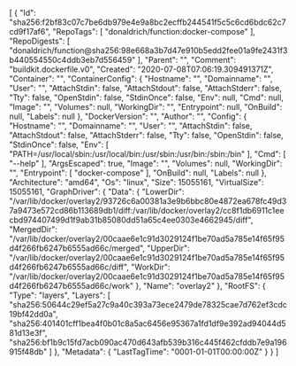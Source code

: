 [
  {
    "Id": "sha256:f2bf83c07c7be6db979e4e9a8bc2ecffb244541f5c5c6cd6bdc62c7cd9f17af6",
    "RepoTags": [
      "donaldrich/function:docker-compose"
    ],
    "RepoDigests": [
      "donaldrich/function@sha256:98e668a3b7d47e910b5edd2fee01a9fe2431f3b440554550c4ddb3eb7d556459"
    ],
    "Parent": "",
    "Comment": "buildkit.dockerfile.v0",
    "Created": "2020-07-08T07:06:19.309491371Z",
    "Container": "",
    "ContainerConfig": {
      "Hostname": "",
      "Domainname": "",
      "User": "",
      "AttachStdin": false,
      "AttachStdout": false,
      "AttachStderr": false,
      "Tty": false,
      "OpenStdin": false,
      "StdinOnce": false,
      "Env": null,
      "Cmd": null,
      "Image": "",
      "Volumes": null,
      "WorkingDir": "",
      "Entrypoint": null,
      "OnBuild": null,
      "Labels": null
    },
    "DockerVersion": "",
    "Author": "",
    "Config": {
      "Hostname": "",
      "Domainname": "",
      "User": "",
      "AttachStdin": false,
      "AttachStdout": false,
      "AttachStderr": false,
      "Tty": false,
      "OpenStdin": false,
      "StdinOnce": false,
      "Env": [
        "PATH=/usr/local/sbin:/usr/local/bin:/usr/sbin:/usr/bin:/sbin:/bin"
      ],
      "Cmd": [
        "--help"
      ],
      "ArgsEscaped": true,
      "Image": "",
      "Volumes": null,
      "WorkingDir": "",
      "Entrypoint": [
        "docker-compose"
      ],
      "OnBuild": null,
      "Labels": null
    },
    "Architecture": "amd64",
    "Os": "linux",
    "Size": 15055161,
    "VirtualSize": 15055161,
    "GraphDriver": {
      "Data": {
        "LowerDir": "/var/lib/docker/overlay2/93726c6a00381a3e9b6bbc80e4872ea678fc49d37a9473e572cd86b113689db1/diff:/var/lib/docker/overlay2/cc8f1db6911c1eecbd974407499d1f9ab31b85080dd51a65c4ee0303e4662945/diff",
        "MergedDir": "/var/lib/docker/overlay2/00caae6e1c91d3029124f1be70ad5a785e14f65f95d4f266fb6247b6555ad66c/merged",
        "UpperDir": "/var/lib/docker/overlay2/00caae6e1c91d3029124f1be70ad5a785e14f65f95d4f266fb6247b6555ad66c/diff",
        "WorkDir": "/var/lib/docker/overlay2/00caae6e1c91d3029124f1be70ad5a785e14f65f95d4f266fb6247b6555ad66c/work"
      },
      "Name": "overlay2"
    },
    "RootFS": {
      "Type": "layers",
      "Layers": [
        "sha256:50644c29ef5a27c9a40c393a73ece2479de78325cae7d762ef3cdc19bf42dd0a",
        "sha256:401401cff1bea4f0b01c8a5ac6456e95367a1fd1df9e392ad94044d581d13e3f",
        "sha256:bf1b9c15fd7acb090ac470d643afb539b316c445f462cfddb7e9a196915f48db"
      ]
    },
    "Metadata": {
      "LastTagTime": "0001-01-01T00:00:00Z"
    }
  }
]
